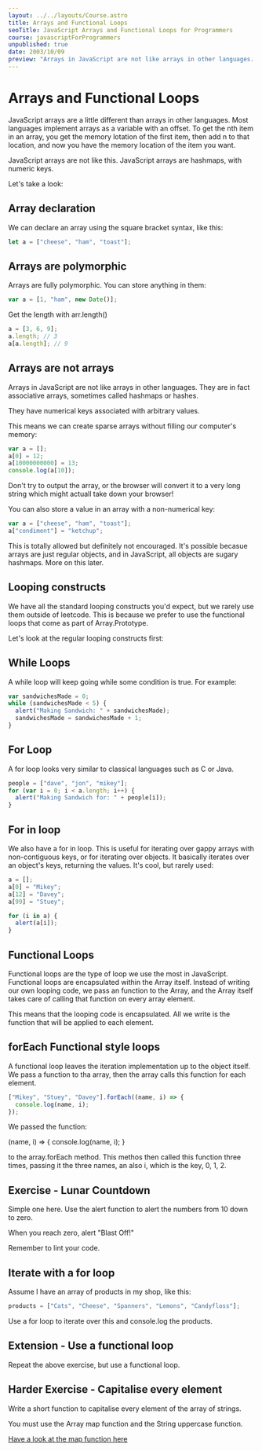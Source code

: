 ```yaml
---
layout: ../../layouts/Course.astro
title: Arrays and Functional Loops
seoTitle: JavaScript Arrays and Functional Loops for Programmers
course: javascriptForProgrammers
unpublished: true
date: 2003/10/09
preview: "Arrays in JavaScript are not like arrays in other languages. They are in fact associative arrays, sometimes called hashmaps or hashes."
---
```


# Arrays and Functional Loops

JavaScript arrays are a little different than arrays in other languages. Most languages implement arrays as a variable with an offset. To get the nth item in an array, you get the memory lotation of the first item, then add n to that location, and now you have the memory location of the item you want.

JavaScript arrays are not like this. JavaScript arrays are hashmaps, with numeric keys.

Let's take a look:

## Array declaration

We can declare an array using the square bracket syntax, like this:

```js
let a = ["cheese", "ham", "toast"];
```

## Arrays are polymorphic

Arrays are fully polymorphic. You can store anything in them:

```js
var a = [1, "ham", new Date()];
```

Get the length with arr.length()

```js
a = [3, 6, 9];
a.length; // 3
a[a.length]; // 9
```

## Arrays are not arrays

Arrays in JavaScript are not like arrays in other languages. They are in fact associative arrays, sometimes called hashmaps or hashes.

They have numerical keys associated with arbitrary values.

This means we can create sparse arrays without filling our computer's memory:

```js
var a = [];
a[0] = 12;
a[10000000000] = 13;
console.log(a[10]);
```

Don't try to output the array, or the browser will convert it to a very long string which might actuall take down your browser!

You can also store a value in an array with a non-numerical key:

```js
var a = ["cheese", "ham", "toast"];
a["condiment"] = "ketchup";
```

This is totally allowed but definitely not encouraged. It's possible becasue arrays are just regular objects, and in JavaScript, all objects are sugary hashmaps. More on this later.

## Looping constructs

We have all the standard looping constructs you'd expect, but we rarely use them outside of leetcode. This is because we prefer to use the functional loops that come as part of Array.Prototype.

Let's look at the regular looping constructs first:

## While Loops

A while loop will keep going while some condition is true. For example:

```js
var sandwichesMade = 0;
while (sandwichesMade < 5) {
  alert("Making Sandwich: " + sandwichesMade);
  sandwichesMade = sandwichesMade + 1;
}
```

## For Loop

A for loop looks very similar to classical languages such as C or Java.

```js
people = ["dave", "jon", "mikey"];
for (var i = 0; i < a.length; i++) {
  alert("Making Sandwich for: " + people[i]);
}
```

## For in loop

We also have a for in loop. This is useful for iterating over gappy arrays with non-contiguous keys, or for iterating over objects. It basically iterates over an object's keys, returning the values. It's cool, but rarely used:

```js
a = [];
a[0] = "Mikey";
a[12] = "Davey";
a[99] = "Stuey";

for (i in a) {
  alert(a[i]);
}
```

## Functional Loops

Functional loops are the type of loop we use the most in JavaScript. Functional loops are encapsulated within the Array itself. Instead of writing our own looping code, we pass an function to the Array, and the Array itself takes care of calling that function on every array element.

This means that the looping code is encapsulated. All we write is the function that will be applied to each element.

## forEach Functional style loops

A functional loop leaves the iteration implementation up to the object itself. We pass a function to tha array, then the array calls this function for each element.

```js
["Mikey", "Stuey", "Davey"].forEach((name, i) => {
  console.log(name, i);
});
```

We passed the function:

(name, i) => {
console.log(name, i);
}

to the array.forEach method. This methos then called this function three times, passing it the three names, an also i, which is the key, 0, 1, 2.

## Exercise - Lunar Countdown

Simple one here. Use the alert function to alert the numbers from 10 down to zero.

When you reach zero, alert "Blast Off!"

Remember to lint your code.

## Iterate with a for loop

Assume I have an array of products in my shop, like this:

```js
products = ["Cats", "Cheese", "Spanners", "Lemons", "Candyfloss"];
```

Use a for loop to iterate over this and console.log the products.

## Extension - Use a functional loop

Repeat the above exercise, but use a functional loop.

## Harder Exercise - Capitalise every element

Write a short function to capitalise every element of the array of strings.

You must use the Array map function and the String uppercase function.

[Have a look at the map function here](https://developer.mozilla.org/en-US/docs/Web/JavaScript/Reference/Global_Objects/Array/map)
